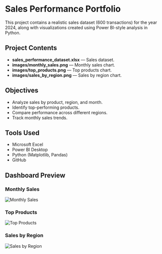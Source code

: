 # Sales Performance Portfolio

This project contains a realistic sales dataset (600 transactions) for the year 2024, along with visualizations created using Power BI-style analysis in Python.

## Project Contents
- **sales_performance_dataset.xlsx** — Sales dataset.
- **images/monthly_sales.png** — Monthly sales chart.
- **images/top_products.png** — Top products chart.
- **images/sales_by_region.png** — Sales by region chart.

## Objectives
- Analyze sales by product, region, and month.
- Identify top-performing products.
- Compare performance across different regions.
- Track monthly sales trends.

## Tools Used
- Microsoft Excel
- Power BI Desktop
- Python (Matplotlib, Pandas)
- GitHub

## Dashboard Preview
### Monthly Sales
![Monthly Sales](images/monthly_sales.png)

### Top Products
![Top Products](images/top_products.png)

### Sales by Region
![Sales by Region](images/sales_by_region.png)

